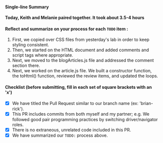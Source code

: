 #### Single-line Summary
**Today, Keith and Melanie paired together. It took about 3.5-4 hours**

#### Reflect and summarize on your process for each `TODO` item :  
  1. First, we copied over CSS files from yesterday's lab in order to keep styling consistent.
  2. Then, we started on the HTML document and added comments and script tags where appropriate.
  3. Next, we moved to the blogArticles.js file and addressed the comment section there.
  4. Next, we worked on the article.js file. We built a constructor function, the toHtml() function, reviewed the review items, and updated the loops.

#### Checklist (before submitting, fill in each set of square brackets with an 'x')
- [X] We have titled the Pull Request similar to our branch name (ex: 'brian-rick'). 
- [X] This PR includes commits from both myself and my partner; e.g. We followed good pair programming practices by switching driver/navigator roles.
- [X] There is no extraneous, unrelated code included in this PR.
- [X] We have summarized our `TODO:` process above.
